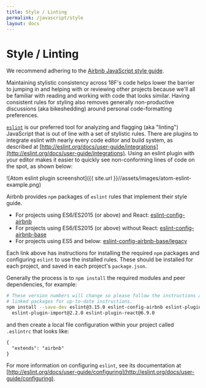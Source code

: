```yaml
---
title: Style / Linting
permalink: /javascript/style
layout: docs
---
```

# Style / Linting
We recommend adhering to the [Airbnb JavaScript style guide](https://github.com/airbnb/javascript).

Maintaining stylistic consistency across 18F's code helps lower the barrier to jumping in and helping
with or reviewing other projects because we'll all be familiar with reading and working with code
that looks similar. Having consistent rules for styling also removes generally non-productive
discussions (aka bikeshedding) around personal code-formatting preferences.

[`eslint`](http://eslint.org/) is our preferred tool for analyzing and flagging (aka "linting")
JavaScript that is out of line with a set of stylistic rules. There are plugins to integrate
eslint with nearly every code editor and build system, as described at [http://eslint.org/docs/user-guide/integrations](http://eslint.org/docs/user-guide/integrations).
Using an eslint plugin with your editor makes it easier to quickly see non-conforming lines of
code on the spot, as shown below:

![Atom eslint plugin screenshot]({{ site.url }}//assets/images/atom-eslint-example.png)

Airbnb provides `npm` packages of `eslint` rules that implement their style guide.

- For projects using ES6/ES2015 (or above) and React: [eslint-config-airbnb](https://www.npmjs.com/package/eslint-config-airbnb)
- For projects using ES6/ES2015 (or above) without React: [eslint-config-airbnb-base](https://www.npmjs.com/package/eslint-config-airbnb-base)
- For projects using ES5 and below: [eslint-config-airbnb-base/legacy](https://www.npmjs.com/package/eslint-config-airbnb-base#eslint-config-airbnb-baselegacy)

Each link above has instructions for installing the required `npm` packages and configuring `eslint` to use the installed rules.
These should be installed for each project, and saved in each project's `package.json`.

Generally the process is to `npm install` the required modules and peer dependencies, for example:

```sh
# These version numbers will change so please follow the instructions at the
# linked packages for up-to-date instructions.
npm install --save-dev eslint@3.15.0 eslint-config-airbnb eslint-plugin-jsx-a11y@3.0.2 \
  eslint-plugin-import@2.2.0 eslint-plugin-react@6.9.0
```

and then create a local file configuration within your project called `.eslintrc` that looks like:

```txt
{
  "extends": "airbnb"
}
```

For more information on configuring `eslint`, see its documentation at [http://eslint.org/docs/user-guide/configuring](http://eslint.org/docs/user-guide/configuring).
